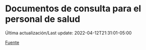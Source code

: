 # Documentos de consulta para el personal de salud

Última actualización/Last update: 2022-04-12T21:31:01-05:00

 [Fuente](https://coronavirus.gob.mx/personal-de-salud/documentos-de-consulta/)
